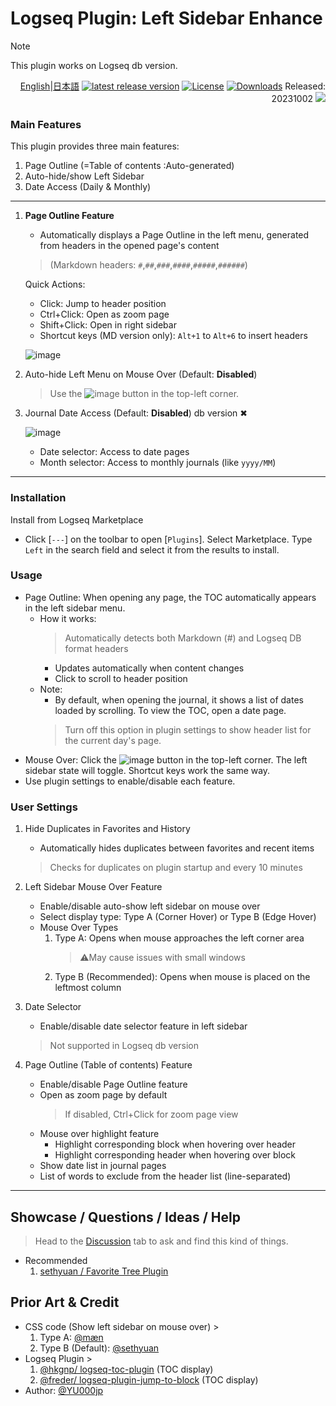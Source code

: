 # Logseq Plugin: Left Sidebar Enhance

> [!NOTE]
> This plugin works on Logseq db version.

<div align="right">

[English](https://github.com/YU000jp/logseq-plugin-left-sidebar-enhance)|[日本語](https://github.com/YU000jp/logseq-plugin-left-sidebar-enhance/blob/main/readme.ja.md) [![latest release version](https://img.shields.io/github/v/release/YU000jp/logseq-plugin-left-sidebar-enhance)](https://github.com/YU000jp/logseq-plugin-left-sidebar-enhance/releases)
[![License](https://img.shields.io/github/license/YU000jp/logseq-plugin-left-sidebar-enhance?color=blue)](https://github.com/YU000jp/logseq-plugin-left-sidebar-enhance/LICENSE)
[![Downloads](https://img.shields.io/github/downloads/YU000jp/logseq-plugin-left-sidebar-enhance/total.svg)](https://github.com/YU000jp/logseq-plugin-left-sidebar-enhance/releases)
 Released: 20231002 <a href="https://www.buymeacoffee.com/yu000japan"><img src="https://img.buymeacoffee.com/button-api/?text=Buy me a pizza&emoji=🍕&slug=yu000japan&button_colour=FFDD00&font_colour=000000&font_family=Poppins&outline_colour=000000&coffee_colour=ffffff" /></a>
</div>

### Main Features

This plugin provides three main features:

1. Page Outline (=Table of contents :Auto-generated)
2. Auto-hide/show Left Sidebar
3. Date Access (Daily & Monthly)

---

1. **Page Outline Feature**
   - Automatically displays a Page Outline in the left menu, generated from headers in the opened page's content
   > (Markdown headers: `#`,`##`,`###`,`####`,`#####`,`######`)
   
   Quick Actions:
   - Click: Jump to header position
   - Ctrl+Click: Open as zoom page
   - Shift+Click: Open in right sidebar
   - Shortcut keys (MD version only): `Alt+1` to `Alt+6` to insert headers

   ![image](https://github.com/YU000jp/logseq-plugin-left-sidebar-enhance/assets/111847207/d5da0ec4-41cc-4c17-ae1b-9853fd040661)

2. Auto-hide Left Menu on Mouse Over (Default: **Disabled**)
   > Use the ![image](https://github.com/YU000jp/logseq-plugin-left-sidebar-enhance/assets/111847207/8e3efccf-27e9-4332-b431-9765a69463a9) button in the top-left corner.

3. Journal Date Access (Default: **Disabled**) db version ✖

   ![image](https://github.com/YU000jp/logseq-plugin-left-sidebar-enhance/assets/111847207/ec42967a-4c66-4d02-9765-782772dbb18e)

   - Date selector: Access to date pages
   - Month selector: Access to monthly journals (like `yyyy/MM`)

---

### Installation

Install from Logseq Marketplace

- Click [`---`] on the toolbar to open [`Plugins`]. Select Marketplace. Type `Left` in the search field and select it from the results to install.

### Usage

- Page Outline: When opening any page, the TOC automatically appears in the left sidebar menu.
   - How it works:
      > Automatically detects both Markdown (#) and Logseq DB format headers
      - Updates automatically when content changes
      - Click to scroll to header position
   - Note:
     - By default, when opening the journal, it shows a list of dates loaded by scrolling. To view the TOC, open a date page.
     > Turn off this option in plugin settings to show header list for the current day's page.
- Mouse Over: Click the ![image](https://github.com/YU000jp/logseq-plugin-left-sidebar-enhance/assets/111847207/8e3efccf-27e9-4332-b431-9765a69463a9) button in the top-left corner. The left sidebar state will toggle. Shortcut keys work the same way.
- Use plugin settings to enable/disable each feature.

### User Settings

1. Hide Duplicates in Favorites and History
   - Automatically hides duplicates between favorites and recent items
   > Checks for duplicates on plugin startup and every 10 minutes

2. Left Sidebar Mouse Over Feature
   - Enable/disable auto-show left sidebar on mouse over
   - Select display type: Type A (Corner Hover) or Type B (Edge Hover)
   - Mouse Over Types
      1. Type A: Opens when mouse approaches the left corner area
         > ⚠️May cause issues with small windows
      1. Type B (Recommended): Opens when mouse is placed on the leftmost column

3. Date Selector
   - Enable/disable date selector feature in left sidebar
   > Not supported in Logseq db version

4. Page Outline (Table of contents) Feature
   - Enable/disable Page Outline feature
   - Open as zoom page by default
     > If disabled, Ctrl+Click for zoom page view
   - Mouse over highlight feature
     - Highlight corresponding block when hovering over header
     - Highlight corresponding header when hovering over block
   - Show date list in journal pages
   - List of words to exclude from the header list (line-separated)

---

## Showcase / Questions / Ideas / Help

> Head to the [Discussion](https://github.com/YU000jp/logseq-plugin-left-sidebar-enhance/discussions) tab to ask and find this kind of things.

- Recommended
  1. [sethyuan / Favorite Tree Plugin](https://github.com/sethyuan/logseq-plugin-favorite-tree)

## Prior Art & Credit

- CSS code (Show left sidebar on mouse over) >
  1. Type A: [@mæn](https://discord.com/channels/725182569297215569/775936939638652948/1155251493486727338)
  1. Type B (Default): [@sethyuan](https://github.com/YU000jp/logseq-plugin-left-sidebar-enhance/issues/1#issue-1910716211)
- Logseq Plugin >
  1. [@hkgnp/ logseq-toc-plugin](https://github.com/hkgnp/logseq-toc-plugin/) (TOC display)
  1. [@freder/ logseq-plugin-jump-to-block](https://github.com/freder/logseq-plugin-jump-to-block/) (TOC display)
- Author: [@YU000jp](https://github.com/YU000jp)

